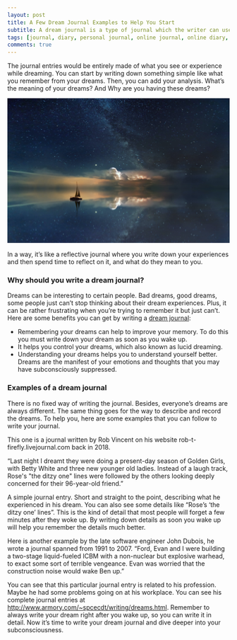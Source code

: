 ```yaml
---
layout: post
title: A Few Dream Journal Examples to Help You Start
subtitle: A dream journal is a type of journal which the writer can use to write or describe their dream experiences.
tags: [journal, diary, personal journal, online journal, online diary, writing, writing community]
comments: true
---
```


<p>The journal entries would be entirely made of what you see or experience while dreaming. You can start by writing down something simple like what you remember from your dreams. Then, you can add your analysis. What’s the meaning of your dreams? And Why are you having these dreams?</p>

![A Few Dream Journal Examples to Help You Start](/img/post/a-few-dream-journal-examples-to-help-you-start.jpg)

<p>In a way, it’s like a reflective journal where you write down your experiences and then spend time to reflect on it, and what do they mean to you.</p>

<h3>Why should you write a dream journal?</h3>
<p>Dreams can be interesting to certain people. Bad dreams, good dreams, some people just can’t stop thinking about their dream experiences. Plus, it can be rather frustrating when you’re trying to remember it but just can’t. Here are some benefits you can get by writing a <a href="https://www.goodnightjournal.com/online-journal/personal-journal" title="Dream journal">dream journal</a>:</p>
  <ul>
    <li>Remembering your dreams can help to improve your memory. To do this you must write down your dream as soon as you wake up.</li>
    <li>It helps you control your dreams, which also known as lucid dreaming.</li>
    <li>Understanding your dreams helps you to understand yourself better. Dreams are the manifest of your emotions and thoughts that you may have subconsciously suppressed.</li>
  </ul>

<h3>Examples of a dream journal</h3>
<p>There is no fixed way of writing the journal. Besides, everyone’s dreams are always different. The same thing goes for the way to describe and record the dreams. To help you, here are some examples that you can follow to write your journal.</p>

<p>This one is a journal written by Rob Vincent on his website rob-t-firefly.livejournal.com back in 2018.</p>

<p>“Last night I dreamt they were doing a present-day season of Golden Girls, with Betty White and three new younger old ladies. Instead of a laugh track, Rose's "the ditzy one" lines were followed by the others looking deeply concerned for their 96-year-old friend.”</p>

<p>A simple journal entry. Short and straight to the point, describing what he experienced in his dream.  You can also see some details like “Rose’s ‘the ditzy one’ lines”. This is the kind of detail that most people will forget a few minutes after they woke up. By writing down details as soon you wake up will help you remember the details much better.</p> 

<p>Here is another example by the late software engineer John Dubois, he wrote a journal spanned from 1991 to 2007. “Ford, Evan and I were building a two-stage liquid-fueled ICBM with a non-nuclear but explosive warhead, to exact some sort of terrible vengeance. Evan was worried that the construction noise would wake Ben up.”</p>

<p>You can see that this particular journal entry is related to his profession. Maybe he had some problems going on at his workplace. You can see his complete journal entries at <a href="http://www.armory.com/~spcecdt/writing/dreams.html">http://www.armory.com/~spcecdt/writing/dreams.html</a>. 
Remember to always write your dream right after you wake up, so you can write it in detail. Now it’s time to write your dream journal and dive deeper into your subconsciousness.</p>
